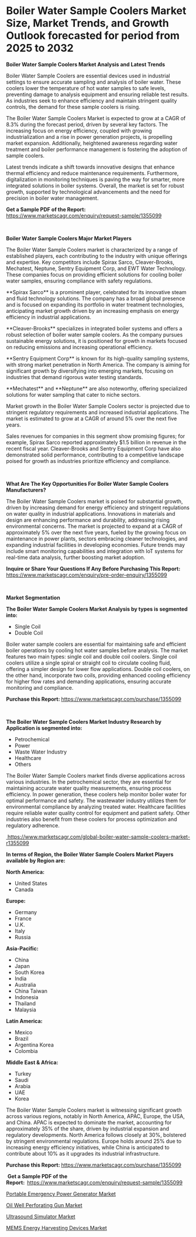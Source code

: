 <p><h1>Boiler Water Sample Coolers Market Size, Market Trends, and Growth Outlook forecasted for period from 2025 to 2032</h1></p><p><strong>Boiler Water Sample Coolers Market Analysis and Latest Trends</strong></p>
<p><p>Boiler Water Sample Coolers are essential devices used in industrial settings to ensure accurate sampling and analysis of boiler water. These coolers lower the temperature of hot water samples to safe levels, preventing damage to analysis equipment and ensuring reliable test results. As industries seek to enhance efficiency and maintain stringent quality controls, the demand for these sample coolers is rising.</p><p>The Boiler Water Sample Coolers Market is expected to grow at a CAGR of 8.3% during the forecast period, driven by several key factors. The increasing focus on energy efficiency, coupled with growing industrialization and a rise in power generation projects, is propelling market expansion. Additionally, heightened awareness regarding water treatment and boiler performance management is fostering the adoption of sample coolers.</p><p>Latest trends indicate a shift towards innovative designs that enhance thermal efficiency and reduce maintenance requirements. Furthermore, digitalization in monitoring techniques is paving the way for smarter, more integrated solutions in boiler systems. Overall, the market is set for robust growth, supported by technological advancements and the need for precision in boiler water management.</p></p>
<p><strong>Get a Sample PDF of the Report:&nbsp;</strong> <a href="https://www.marketscagr.com/enquiry/request-sample/1355099?utm_campaign=2116&utm_medium=2&utm_source=Github&utm_content=ia&utm_term=11042025&utm_id=boiler-water-sample-coolers">https://www.marketscagr.com/enquiry/request-sample/1355099</a></p>
<p>&nbsp;</p>
<p><strong>Boiler Water Sample Coolers Major Market Players</strong></p>
<p><p>The Boiler Water Sample Coolers market is characterized by a range of established players, each contributing to the industry with unique offerings and expertise. Key competitors include Spirax Sarco, Cleaver-Brooks, Mechatest, Neptune, Sentry Equipment Corp, and EWT Water Technology. These companies focus on providing efficient solutions for cooling boiler water samples, ensuring compliance with safety regulations.</p><p>**Spirax Sarco** is a prominent player, celebrated for its innovative steam and fluid technology solutions. The company has a broad global presence and is focused on expanding its portfolio in water treatment technologies, anticipating market growth driven by an increasing emphasis on energy efficiency in industrial applications.</p><p>**Cleaver-Brooks** specializes in integrated boiler systems and offers a robust selection of boiler water sample coolers. As the company pursues sustainable energy solutions, it is positioned for growth in markets focused on reducing emissions and increasing operational efficiency.</p><p>**Sentry Equipment Corp** is known for its high-quality sampling systems, with strong market penetration in North America. The company is aiming for significant growth by diversifying into emerging markets, focusing on industries that demand rigorous water testing standards.</p><p>**Mechatest** and **Neptune** are also noteworthy, offering specialized solutions for water sampling that cater to niche sectors.</p><p>Market growth in the Boiler Water Sample Coolers sector is projected due to stringent regulatory requirements and increased industrial applications. The market is estimated to grow at a CAGR of around 5% over the next five years.</p><p>Sales revenues for companies in this segment show promising figures; for example, Spirax Sarco reported approximately $1.5 billion in revenue in the recent fiscal year. Cleaver-Brooks and Sentry Equipment Corp have also demonstrated solid performance, contributing to a competitive landscape poised for growth as industries prioritize efficiency and compliance.</p></p>
<p>&nbsp;</p>
<p><strong>What Are The Key Opportunities For Boiler Water Sample Coolers Manufacturers?</strong></p>
<p><p>The Boiler Water Sample Coolers market is poised for substantial growth, driven by increasing demand for energy efficiency and stringent regulations on water quality in industrial applications. Innovations in materials and design are enhancing performance and durability, addressing rising environmental concerns. The market is projected to expand at a CAGR of approximately 5% over the next five years, fueled by the growing focus on maintenance in power plants, sectors embracing cleaner technologies, and expanding industrial facilities in developing economies. Future trends may include smart monitoring capabilities and integration with IoT systems for real-time data analysis, further boosting market adoption.</p></p>
<p><strong>Inquire or Share Your Questions If Any Before Purchasing This Report:</strong> <a href="https://www.marketscagr.com/enquiry/pre-order-enquiry/1355099?utm_campaign=2116&utm_medium=2&utm_source=Github&utm_content=ia&utm_term=11042025&utm_id=boiler-water-sample-coolers">https://www.marketscagr.com/enquiry/pre-order-enquiry/1355099</a></p>
<p>&nbsp;</p>
<p><strong>Market Segmentation</strong></p>
<p><strong>The Boiler Water Sample Coolers Market Analysis by types is segmented into:</strong></p>
<p><ul><li>Single Coil</li><li>Double Coil</li></ul></p>
<p><p>Boiler water sample coolers are essential for maintaining safe and efficient boiler operations by cooling hot water samples before analysis. The market features two main types: single coil and double coil coolers. Single coil coolers utilize a single spiral or straight coil to circulate cooling fluid, offering a simpler design for lower flow applications. Double coil coolers, on the other hand, incorporate two coils, providing enhanced cooling efficiency for higher flow rates and demanding applications, ensuring accurate monitoring and compliance.</p></p>
<p><strong>Purchase this Report:&nbsp;</strong><a href="https://www.marketscagr.com/purchase/1355099?utm_campaign=2116&utm_medium=2&utm_source=Github&utm_content=ia&utm_term=11042025&utm_id=boiler-water-sample-coolers">https://www.marketscagr.com/purchase/1355099</a></p>
<p>&nbsp;</p>
<p><strong>The Boiler Water Sample Coolers Market Industry Research by Application is segmented into:</strong></p>
<p><ul><li>Petrochemical</li><li>Power</li><li>Waste Water Industry</li><li>Healthcare</li><li>Others</li></ul></p>
<p><p>The Boiler Water Sample Coolers market finds diverse applications across various industries. In the petrochemical sector, they are essential for maintaining accurate water quality measurements, ensuring process efficiency. In power generation, these coolers help monitor boiler water for optimal performance and safety. The wastewater industry utilizes them for environmental compliance by analyzing treated water. Healthcare facilities require reliable water quality control for equipment and patient safety. Other industries also benefit from these coolers for process optimization and regulatory adherence.</p></p>
<p><a href="https://www.marketscagr.com/global-boiler-water-sample-coolers-market-r1355099?utm_campaign=2116&utm_medium=2&utm_source=Github&utm_content=ia&utm_term=11042025&utm_id=boiler-water-sample-coolers">&nbsp;https://www.marketscagr.com/global-boiler-water-sample-coolers-market-r1355099</a></p>
<p><strong>In terms of Region, the Boiler Water Sample Coolers Market Players available by Region are:</strong></p>
<p>
    <p> <strong> North America: </strong>
        <ul>
            <li>United States</li>
            <li>Canada</li>
        </ul>
        </p> 
    <p> <strong> Europe: </strong>
        <ul>
            <li>Germany</li>
            <li>France</li>
            <li>U.K.</li>
            <li>Italy</li>
            <li>Russia</li>
        </ul>
        </p> 
    <p> <strong> Asia-Pacific: </strong>
        <ul>
            <li>China</li>
            <li>Japan</li>
            <li>South Korea</li>
            <li>India</li>
            <li>Australia</li>
            <li>China Taiwan</li>
            <li>Indonesia</li>
            <li>Thailand</li>
            <li>Malaysia</li>
        </ul>
        </p> 
    <p> <strong> Latin America: </strong>
        <ul>
            <li>Mexico</li>
            <li>Brazil</li>
            <li>Argentina Korea</li>
            <li>Colombia</li>
        </ul>
        </p> 
    <p> <strong> Middle East & Africa: </strong>
        <ul>
            <li>Turkey</li>
            <li>Saudi</li>
            <li>Arabia</li>
            <li>UAE</li>
            <li>Korea</li>
        </ul>
    </p>
    </p>
<p><p>The Boiler Water Sample Coolers market is witnessing significant growth across various regions, notably in North America, APAC, Europe, the USA, and China. APAC is expected to dominate the market, accounting for approximately 35% of the share, driven by industrial expansion and regulatory developments. North America follows closely at 30%, bolstered by stringent environmental regulations. Europe holds around 25% due to increasing energy efficiency initiatives, while China is anticipated to contribute about 10% as it upgrades its industrial infrastructure.</p></p>
<p><strong>Purchase this Report: </strong><a href="https://www.marketscagr.com/purchase/1355099?utm_campaign=2116&utm_medium=2&utm_source=Github&utm_content=ia&utm_term=11042025&utm_id=boiler-water-sample-coolers">https://www.marketscagr.com/purchase/1355099</a></p>
<p>&nbsp;<strong>Get a Sample PDF of the Report:&nbsp;&nbsp;</strong><a href="https://www.marketscagr.com/enquiry/request-sample/1355099?utm_campaign=2116&utm_medium=2&utm_source=Github&utm_content=ia&utm_term=11042025&utm_id=boiler-water-sample-coolers">https://www.marketscagr.com/enquiry/request-sample/1355099</a></p>
<p><strong></strong></p>
<p><p><a href="https://github.com/filinjaic7/Market-Research-Report-List-1/blob/main/portable-emergency-power-generator-market.md?utm_campaign=2116&utm_medium=2&utm_source=Github&utm_content=ia&utm_term=11042025&utm_id=boiler-water-sample-coolers">Portable Emergency Power Generator Market</a></p><p><a href="https://github.com/rocicbenton/Market-Research-Report-List-1/blob/main/oil-well-perforating-gun-market.md?utm_campaign=2116&utm_medium=2&utm_source=Github&utm_content=ia&utm_term=11042025&utm_id=boiler-water-sample-coolers">Oil Well Perforating Gun Market</a></p><p><a href="https://github.com/billejuman43/Market-Research-Report-List-1/blob/main/ultrasound-simulator-market.md?utm_campaign=2116&utm_medium=2&utm_source=Github&utm_content=ia&utm_term=11042025&utm_id=boiler-water-sample-coolers">Ultrasound Simulator Market</a></p><p><a href="https://github.com/reeseberro3j/Market-Research-Report-List-1/blob/main/mems-energy-harvesting-devices-market.md?utm_campaign=2116&utm_medium=2&utm_source=Github&utm_content=ia&utm_term=11042025&utm_id=boiler-water-sample-coolers">MEMS Energy Harvesting Devices Market</a></p></p>